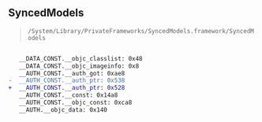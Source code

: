 ## SyncedModels

> `/System/Library/PrivateFrameworks/SyncedModels.framework/SyncedModels`

```diff

   __DATA_CONST.__objc_classlist: 0x48
   __DATA_CONST.__objc_imageinfo: 0x8
   __AUTH_CONST.__auth_got: 0xae8
-  __AUTH_CONST.__auth_ptr: 0x538
+  __AUTH_CONST.__auth_ptr: 0x528
   __AUTH_CONST.__const: 0x14a8
   __AUTH_CONST.__objc_const: 0xca8
   __AUTH.__objc_data: 0x140

```
